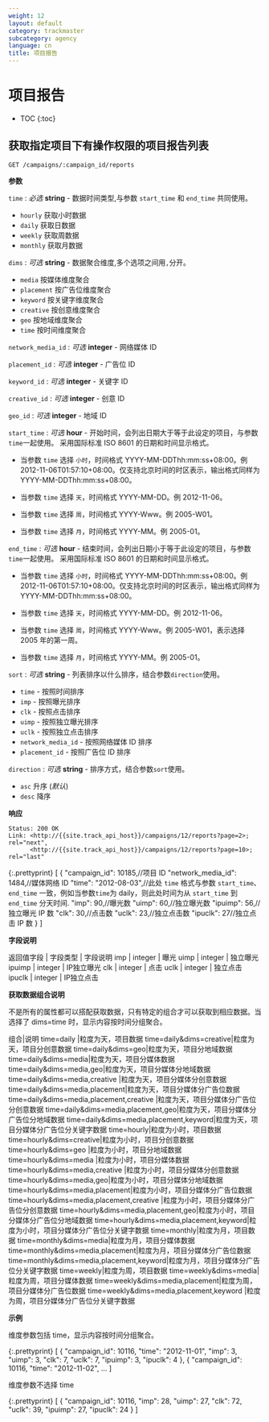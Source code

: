 ```yaml
---
weight: 12
layout: default
category: trackmaster
subcategory: agency
language: cn
title: 项目报告
---
```


# 项目报告

* TOC
{:toc}

## 获取指定项目下有操作权限的项目报告列表

    GET /campaigns/:campaign_id/reports

**参数**

`time`
: _必选_ **string** - 数据时间类型,与参数 `start_time` 和 `end_time` 共同使用。

  * `hourly` 获取小时数据
  * `daily` 获取日数据
  * `weekly` 获取周数据
  * `monthly` 获取月数据

`dims`
: _可选_ **string** - 数据聚合维度,多个选项之间用`,`分开。

  * `media` 按媒体维度聚合
  * `placement` 按广告位维度聚合
  * `keyword` 按关键字维度聚合
  * `creative` 按创意维度聚合
  * `geo` 按地域维度聚合
  * `time` 按时间维度聚合

`network_media_id`
: _可选_ **integer** - 网络媒体 ID

`placement_id`
: _可选_ **integer** - 广告位 ID

`keyword_id`
: _可选_ **integer** - 关键字 ID

`creative_id`
: _可选_ **integer** - 创意 ID

`geo_id`
: _可选_ **integer** - 地域 ID

`start_time`
: _可选_ **hour** - 开始时间，会列出日期大于等于此设定的项目，与参数`time`一起使用。
采用国际标准 ISO 8601 的日期和时间显示格式。

  * 当参数 `time` 选择 `小时`，时间格式 YYYY-MM-DDThh:mm:ss+08:00。例 2012-11-06T01:57:10+08:00。仅支持北京时间的时区表示，输出格式同样为 YYYY-MM-DDThh:mm:ss+08:00。

  * 当参数 `time` 选择 `天`，时间格式 YYYY-MM-DD。例 2012-11-06。

  * 当参数 `time` 选择 `周`，时间格式 YYYY-Www。例 2005-W01。

  * 当参数 `time` 选择 `月`，时间格式 YYYY-MM。例 2005-01。

`end_time`
: _可选_ **hour** - 结束时间，会列出日期小于等于此设定的项目，与参数`time`一起使用。
采用国际标准 ISO 8601 的日期和时间显示格式。

  * 当参数 `time` 选择 `小时`，时间格式 YYYY-MM-DDThh:mm:ss+08:00。例 2012-11-06T01:57:10+08:00。仅支持北京时间的时区表示，输出格式同样为 YYYY-MM-DDThh:mm:ss+08:00。

  * 当参数 `time` 选择 `天`，时间格式 YYYY-MM-DD。例 2012-11-06。

  * 当参数 `time` 选择 `周`，时间格式 YYYY-Www。例 2005-W01，表示选择 2005 年的第一周。

  * 当参数 `time` 选择 `月`，时间格式 YYYY-MM。例 2005-01。

`sort`
: _可选_ **string** - 列表排序以什么排序，结合参数`direction`使用。

  * `time` - 按照时间排序
  * `imp` - 按照曝光排序
  * `clk` - 按照点击排序
  * `uimp` - 按照独立曝光排序
  * `uclk` - 按照独立点击排序
  * `network_media_id` - 按照网络媒体 ID 排序
  * `placement_id` - 按照广告位 ID 排序

`direction`
: _可选_ **string** - 排序方式，结合参数`sort`使用。

  * `asc` 升序 (_默认_)
  * `desc` 降序


**响应**

    Status: 200 OK
    Link: <http://{{site.track_api_host}}/campaigns/12/reports?page=2>; rel="next",
          <http://{{site.track_api_host}}/campaigns/12/reports?page=10>; rel="last"

{:.prettyprint}
    [
      {
        "campaign_id": 10185,//项目 ID
        "network_media_id": 1484,//媒体网络 ID
        "time": "2012-08-03",//此处 `time` 格式与参数 `start_time`、`end_time` 一致，例如当参数`time`为 daily，则此处时间为从 `start_time` 到 `end_time` 分天时间.
        "imp": 90,//曝光数
        "uimp": 60,//独立曝光数
        "ipuimp": 56,//独立曝光 IP 数
        "clk": 30,//点击数
        "uclk": 23,//独立点击数
        "ipuclk": 27//独立点击 IP 数
      }
    ]


**字段说明**

返回值字段 | 字段类型     | 字段说明
imp      | integer     | 曝光
uimp     | integer     | 独立曝光
ipuimp   | integer     | IP独立曝光
clk      | integer     | 点击
uclk     | integer     | 独立点击
ipuclk   | integer     | IP独立点击

**获取数据组合说明**

不是所有的属性都可以搭配获取数据，只有特定的组合才可以获取到相应数据。当选择了 dims=time 时，显示内容按时间分组聚合。

组合|说明
time=daily  |粒度为天，项目数据
time=daily&dims=creative|粒度为天，项目分创意数据
time=daily&dims=geo|粒度为天，项目分地域数据
time=daily&dims=media|粒度为天，项目分媒体数据
time=daily&dims=media,geo|粒度为天，项目分媒体分地域数据
time=daily&dims=media,creative |粒度为天，项目分媒体分创意数据
time=daily&dims=media,placement|粒度为天，项目分媒体分广告位数据
time=daily&dims=media,placement,creative |粒度为天，项目分媒体分广告位分创意数据
time=daily&dims=media,placement,geo|粒度为天，项目分媒体分广告位分地域数据
time=daily&dims=media,placement,keyword|粒度为天，项目分媒体分广告位分关键字数据
time=hourly|粒度为小时，项目数据
time=hourly&dims=creative|粒度为小时，项目分创意数据
time=hourly&dims=geo |粒度为小时，项目分地域数据
time=hourly&dims=media |粒度为小时，项目分媒体数据
time=hourly&dims=media,creative |粒度为小时，项目分媒体分创意数据
time=hourly&dims=media,geo|粒度为小时，项目分媒体分地域数据
time=hourly&dims=media,placement|粒度为小时，项目分媒体分广告位数据
time=hourly&dims=media,placement,creative |粒度为小时，项目分媒体分广告位分创意数据
time=hourly&dims=media,placement,geo|粒度为小时，项目分媒体分广告位分地域数据
time=hourly&dims=media,placement,keyword|粒度为小时，项目分媒体分广告位分关键字数据
time=monthly|粒度为月，项目数据
time=monthly&dims=media|粒度为月，项目分媒体数据
time=monthly&dims=media,placement|粒度为月，项目分媒体分广告位数据
time=monthly&dims=media,placement,keyword|粒度为月，项目分媒体分广告位分关键字数据
time=weekly|粒度为周，项目数据
time=weekly&dims=media|粒度为周，项目分媒体数据
time=weekly&dims=media,placement|粒度为周，项目分媒体分广告位数据
time=weekly&dims=media,placement,keyword |粒度为周，项目分媒体分广告位分关键字数据

**示例**

维度参数包括 time，显示内容按时间分组聚合。

{:.prettyprint}
    [
        {
            "campaign_id": 10116,
            "time": "2012-11-01",
            "imp": 3,
            "uimp": 3,
            "clk": 7,
            "uclk": 7,
            "ipuimp": 3,
            "ipuclk": 4
        },
        {
            "campaign_id": 10116,
            "time": "2012-11-02",
        …
    ]

维度参数不选择 time

{:.prettyprint}
    [
        {
            "campaign_id": 10116,
            "imp": 28,
            "uimp": 27,
            "clk": 72,
            "uclk": 39,
            "ipuimp": 27,
            "ipuclk": 24
        }
    ]

